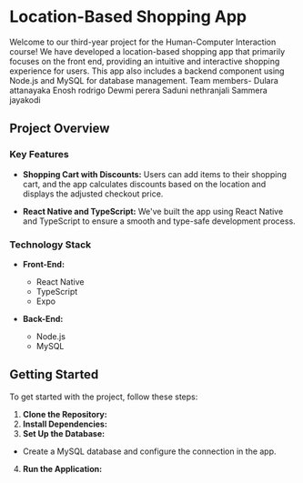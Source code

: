 # Location-Based Shopping App

Welcome to our third-year project for the Human-Computer Interaction course! We have developed a location-based shopping app that primarily focuses on the front end, providing an intuitive and interactive shopping experience for users. This app also includes a backend component using Node.js and MySQL for database management.
Team members-
  Dulara attanayaka
  Enosh rodrigo
  Dewmi perera
  Saduni nethranjali
  Sammera jayakodi
  
## Project Overview

### Key Features

- **Shopping Cart with Discounts:** Users can add items to their shopping cart, and the app calculates discounts based on the location and displays the adjusted checkout price.

- **React Native and TypeScript:** We've built the app using React Native and TypeScript to ensure a smooth and type-safe development process.

### Technology Stack

- **Front-End:** 
  - React Native
  - TypeScript
  - Expo

- **Back-End:**
  - Node.js
  - MySQL

## Getting Started

To get started with the project, follow these steps:

1. **Clone the Repository:**
2. **Install Dependencies:**
3. **Set Up the Database:**
- Create a MySQL database and configure the connection in the app.

4. **Run the Application:**

